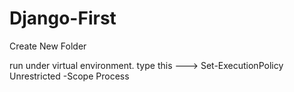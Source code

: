 # Django-First
 Create New Folder

 run under virtual environment. type this ---> Set-ExecutionPolicy Unrestricted -Scope Process
